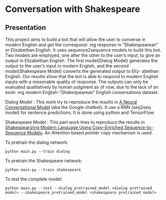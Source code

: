 # Conversation with Shakespeare

## Presentation
This project aims to build a bot that will allow the user to converse in modern English and get the correspond- ing response in ”Shakespearean” or Elizabethan English. It uses sequence2sequence models to build this bot. Two models are employed, one after the other to the user’s input, to give an output in Elizabethan English. The first model(Dialog Model) generates the output to the user’s input in modern English, and the second model(Shakespeare Model) converts the generated output to Eliz- abethan English. Our results show that the bot is able to respond to modern English inputs with a reasonable quality of response. The outputs can only be evaluated qualitatively by human judgment as of now, due to the lack of an exist- ing modern English-”Shakespearean” English conversations dataset.

Dialog Model : This work try to reproduce the results in [A Neural Conversational Model](http://arxiv.org/abs/1506.05869) (aka the Google chatbot). It use a RNN (seq2seq model) for sentence predictions. It is done using python and TensorFlow.

Shakespeare Model : This part work tries to reproduce the results in [Shakespearizing Modern Language Using Copy-Enriched Sequence-to-Sequence Models](https://arxiv.org/abs/1707.01161). An Attention based pointer copy mechanism is used.


To pretrain the dialog network:

    python main.py --train dialog

To pretrain the Shakespeare  network:

    python main.py --train shakespeare

To test the complete model:

    python main.py --test --dialog_pretrained_model <dialog pretrained model> --shakespeare_pretrained_model <shakespeare pretrained model>
